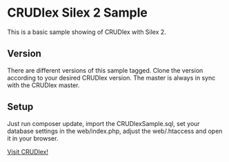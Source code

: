 CRUDlex Silex 2 Sample
======================

This is a basic sample showing of CRUDlex with Silex 2.

## Version

There are different versions of this sample tagged. Clone the version according to
your desired CRUDlex version. The master is always in sync with the CRUDlex master.

## Setup

Just run composer update, import the CRUDlexSample.sql, set your database
settings in the web/index.php, adjust the web/.htaccess and open it in your
browser.

[Visit CRUDlex!](https://github.com/philiplb/CRUDlex)
